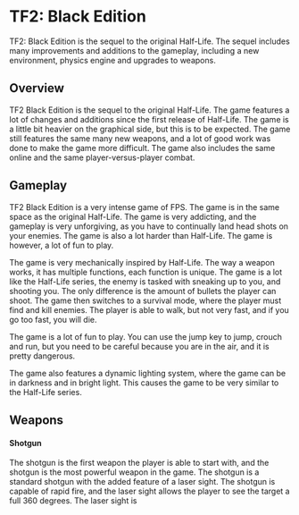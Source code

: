 # TF2: Black Edition

TF2: Black Edition is the sequel to the original Half-Life. The sequel includes many improvements and additions to the gameplay, including a new environment, physics engine and upgrades to weapons.

## Overview

TF2 Black Edition is the sequel to the original Half-Life. The game features a lot of changes and additions since the first release of Half-Life. The game is a little bit heavier on the graphical side, but this is to be expected. The game still features the same many new weapons, and a lot of good work was done to make the game more difficult. The game also includes the same online and the same player-versus-player combat.

## Gameplay

TF2 Black Edition is a very intense game of FPS. The game is in the same space as the original Half-Life. The game is very addicting, and the gameplay is very unforgiving, as you have to continually land head shots on your enemies. The game is also a lot harder than Half-Life. The game is however, a lot of fun to play.

The game is very mechanically inspired by Half-Life. The way a weapon works, it has multiple functions, each function is unique. The game is a lot like the Half-Life series, the enemy is tasked with sneaking up to you, and shooting you. The only difference is the amount of bullets the player can shoot. The game then switches to a survival mode, where the player must find and kill enemies. The player is able to walk, but not very fast, and if you go too fast, you will die.

The game is a lot of fun to play. You can use the jump key to jump, crouch and run, but you need to be careful because you are in the air, and it is pretty dangerous.

The game also features a dynamic lighting system, where the game can be in darkness and in bright light. This causes the game to be very similar to the Half-Life series.

## Weapons

#### Shotgun

The shotgun is the first weapon the player is able to start with, and the shotgun is the most powerful weapon in the game. The shotgun is a standard shotgun with the added feature of a laser sight. The shotgun is capable of rapid fire, and the laser sight allows the player to see the target a full 360 degrees. The laser sight is
